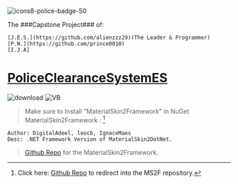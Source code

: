 ![icons8-police-badge-50](https://github.com/prince0010/PoliceClearanceIssuanceSystemES/assets/97717613/0d602afe-b659-418e-bfce-c6a1a87b3017)

The ###Capstone Project### of: 
```
[J.E.S.](https://github.com/alienzzz29)(The Leader & Programmer)
[P.N.](https://github.com/prince0010)
[I.J.A]
```

# [PoliceClearanceSystemES](https://github.com/prince0010/PoliceClearanceIssuanceSystemES.git)
![download](https://github.com/prince0010/PoliceClearanceIssuanceSystemES/assets/97717613/dcca9789-04cb-4077-8c5d-1f07c9a56518) ![VB](https://github.com/prince0010/PoliceClearanceIssuanceSystemES/assets/97717613/f308bb23-ecd2-452e-8070-c8c4ae139dda)



> Make sure to Install "MaterialSkin2Framework" in NuGet
> MaterialSkin2Framework : [^1]
```
Author: DigitalAdeel, leocb, IgnaceMaes
Desc: .NET Framework Version of MaterialSkin2DotNet.
```
> [Github Repo](https://github.com/DigitalAdeel/MaterialSkin2Framework) for the MaterialSkin2Framework.
> [^1]: Click here: [Github Repo](https://github.com/DigitalAdeel/MaterialSkin2Framework) to redirect into the MS2F repository.


